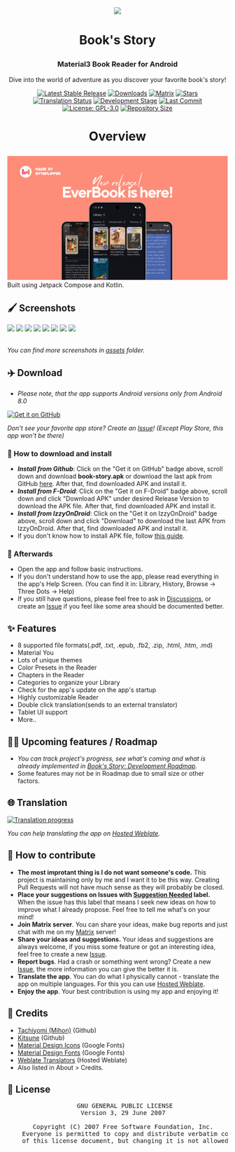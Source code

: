 <!------------ Header ------------>

<div align="center">

  <img src="https://github.com/ByteFlipper-58/book-story/blob/master/assets/readme/app_icon.png" width="120" />
</div>

# <p align="center">Book's Story</p>
### <p align="center">Material3 Book Reader for Android</p>
<p align="center">Dive into the world of adventure as you discover your favorite book's story!</p>

<!------------ Badges ------------>

<div align="center">


<a href="">[![Latest Stable Release](https://img.shields.io/github/release/Acclorite/book-story.svg?labelColor=27303D&color=3f719b&label=Release&logo=GitHub)](https://github.com/Acclorite/book-story/releases)</a>
<a href="">[![Downloads](https://img.shields.io/github/downloads/ByteFlipper-58/book-story/total?color=3f8f9b&labelColor=27303D&label=Downloads&logo=GitHub)]()</a>
<a href="">[![Matrix](https://img.shields.io/badge/Join%20Chat!-9b3f90?label=Matrix&logo=matrix&color=539b3f&labelColor=27303D)](https://matrix.to/#/#book-story:matrix.org)</a>
<a href="">[![Stars](https://img.shields.io/github/stars/ByteFlipper-58/book-story?style=flat&logo=data%3Aimage%2Fsvg%2Bxml%3Bbase64%2CPD94bWwgdmVyc2lvbj0iMS4wIiBlbmNvZGluZz0idXRmLTgiPz4KPHN2ZyBoZWlnaHQ9IjI0IiB2aWV3Qm94PSIwIC05NjAgOTYwIDk2MCIgd2lkdGg9IjI0IiB4bWxucz0iaHR0cDovL3d3dy53My5vcmcvMjAwMC9zdmciPgogIDxwYXRoIGQ9Im0zNTQtMjQ3IDEyNi03NiAxMjYgNzctMzMtMTQ0IDExMS05Ni0xNDYtMTMtNTgtMTM2LTU4IDEzNS0xNDYgMTMgMTExIDk3LTMzIDE0M1pNMjMzLTgwbDY1LTI4MUw4MC01NTBsMjg4LTI1IDExMi0yNjUgMTEyIDI2NSAyODggMjUtMjE4IDE4OSA2NSAyODEtMjQ3LTE0OUwyMzMtODBabTI0Ny0zNTBaIiBzdHlsZT0iZmlsbDogcmdiKDI0NSwgMjI3LCA2Nik7Ii8%2BCjwvc3ZnPg%3D%3D&color=949b3f&labelColor=27303D&label=Stars)](https://github.com/Acclorite/book-story/stargazers)</a>
<a href="">[![Translation Status](https://img.shields.io/weblate/progress/book-story?label=Translated&logo=weblate&labelColor=27303D&color=3f9b86)](https://hosted.weblate.org/engage/book-story/)</a>
<a href="">[![Development Stage](https://img.shields.io/badge/Active-9b3f90?label=Development%20stage&labelColor=27303D)](https://github.com/ByteFlipper-58/book-story/commits/)</a>
<a href="">[![Last Commit](https://img.shields.io/github/last-commit/ByteFlipper-58/book-story?label=Last%20commit&labelColor=27303D&color=749b3f)](https://github.com/Acclorite/book-story/commits/)</a>
<a href="">[![License: GPL-3.0](https://img.shields.io/github/license/ByteFlipper-58/book-story?label=License&labelColor=27303D&color=3f9b75)](/LICENSE)</a>
<a href="">[![Repository Size](https://img.shields.io/github/repo-size/ByteFlipper-58/book-story?label=Repository%20size&labelColor=27303D&color=563f9b)]()</a>
</div>

<!------------ Overview ------------>

# <p align="center">Overview</p>

<img src="https://github.com/ByteFlipper-58/book-story/blob/master/assets/readme/github_overview.png">
Built using Jetpack Compose and Kotlin.

<!------------ Screenshots ------------>

## 🖌️ Screenshots

<div>
  <img src="/fastlane/metadata/android/en-US/images/phoneScreenshots/1.png" width="30%" />
  <img src="/fastlane/metadata/android/en-US/images/phoneScreenshots/2.png" width="30%" />
  <img src="/fastlane/metadata/android/en-US/images/phoneScreenshots/9.png" width="30%" />
  <img src="/fastlane/metadata/android/en-US/images/phoneScreenshots/4.png" width="30%" />
  <img src="/fastlane/metadata/android/en-US/images/phoneScreenshots/5.png" width="30%" />
  <img src="/fastlane/metadata/android/en-US/images/phoneScreenshots/8.png" width="30%" />
  <img src="/fastlane/metadata/android/en-US/images/phoneScreenshots/3.png" width="45%" />
  <img src="/fastlane/metadata/android/en-US/images/phoneScreenshots/6.png" width="45%" />
</div>
</br>

_You can find more screenshots in [assets](https://github.com/ByteFlipper-58/book-story/tree/master/assets) folder._

<!------------ Download guide ------------>

## ✈️ Download
- _Please note, that the app supports Android versions only from Android 8.0_

<div align="left">

[<img src="https://raw.githubusercontent.com/ismartcoding/plain-app/main/assets/get-it-on-github.png" alt='Get it on GitHub' height="80">](https://github.com/ByteFlipper-58/book-story/releases/latest)
</div>

_Don't see your favorite app store? Create an [Issue](https://github.com/Acclorite/book-story/issues)! (Except Play Store, this app won't be there)_

### 📲 How to download and install
- _**Install from Github**_: Click on the "Get it on GitHub" badge above, scroll down and download **book-story.apk** or download the last apk from GitHub [here](https://github.com/Acclorite/book-story/releases/latest/download/book-story.apk). After that, find downloaded APK and install it.
- _**Install from F-Droid**_: Click on the "Get it on F-Droid" badge above, scroll down and click "Download APK" under desired Release Version to download the APK file. After that, find downloaded APK and install it.
- _**Install from IzzyOnDroid**_: Click on the "Get it on IzzyOnDroid" badge above, scroll down and click "Download" to download the last APK from IzzyOnDroid. After that, find downloaded APK and install it.
- If you don't know how to install APK file, follow [this guide](https://www.lifewire.com/install-apk-on-android-4177185).

### 🧭 Afterwards
- Open the app and follow basic instructions.
- If you don't understand how to use the app, please read everything in the app's Help Screen. (You can find it in: Library, History, Browse → Three Dots → Help)
- If you still have questions, please feel free to ask in [Discussions](https://github.com/Acclorite/book-story/discussions/categories/q-a), or create an [Issue](https://github.com/Acclorite/book-story/issues) if you feel like some area should be documented better.

<!------------ Features ------------>

## ✨ Features
- 8 supported file formats(.pdf, .txt, .epub, .fb2, .zip, .html, .htm, .md)
- Material You
- Lots of unique themes
- Color Presets in the Reader
- Chapters in the Reader
- Categories to organize your Library
- Check for the app's update on the app's startup
- Highly customizable Reader
- Double click translation(sends to an external translator)
- Tablet UI support
- More..

<!------------ Roadmap ------------>

## 😵‍💫 Upcoming features / Roadmap
- _You can track project's progress, see what's coming and what is already implemented in [Book's Story: Development Roadmap](https://github.com/users/Acclorite/projects/1)._
- Some features may not be in Roadmap due to small size or other factors.

<!------------ Translation ------------>

## 🌐 Translation

[<img src="https://hosted.weblate.org/widget/book-story/book-story-translation/multi-blue.svg" alt="Translation progress" width=70%>](https://hosted.weblate.org/engage/book-story/)
<br/>

_You can help translating the app on [Hosted Weblate](https://hosted.weblate.org/engage/book-story/)._

<!------------ Contribution ------------>

## 🤝 How to contribute
- **The most improtant thing is I do not want someone's code.** This project is maintaining only by me and I want it to be this way. Creating Pull Requests will not have much sense as they will probably be closed.
- **Place your suggestions on Issues
  with [Suggestion Needed](https://github.com/Acclorite/book-story/labels/%F0%9F%93%9D%20Suggestion%20needed)
  label.** When the issue has this label that means I seek new ideas on how to improve what I
  already propose. Feel free to tell me what's on your mind!
- **Join Matrix server**. You can share your ideas, make bug reports and just chat with me on my [Matrix](https://matrix.to/#/#book-story:matrix.org) server!
- **Share your ideas and suggestions.** Your ideas and suggestions are always welcome, if you miss some feature or got an interesting idea, feel free to create a new [Issue](https://github.com/Acclorite/book-story/issues).
- **Report bugs**. Had a crash or something went wrong? Create a new [Issue](https://github.com/Acclorite/book-story/issues), the more information you can give the better it is.
- **Translate the app**. You can do what I physically cannot - translate the app on multiple languages. For this you can use [Hosted Weblate](https://hosted.weblate.org/engage/book-story/).
- **Enjoy the app**. Your best contribution is using my app and enjoying it!

<!------------ Credits and License ------------>

## 🤗 Credits
- [Tachiyomi (Mihon)](https://github.com/mihonapp/mihon) (Github)
- [Kitsune](https://github.com/Drumber/Kitsune) (Github)
- [Material Design Icons](https://fonts.google.com/icons) (Google Fonts)
- [Material Design Fonts](https://fonts.google.com) (Google Fonts)
- [Weblate Translators](https://hosted.weblate.org/projects/book-story) (Hosted Weblate)
- Also listed in About > Credits.

## 🧾 License
<div align="center">
  <pre>
    GNU GENERAL PUBLIC LICENSE
    Version 3, 29 June 2007 </br>
    Copyright (C) 2007 Free Software Foundation, Inc. <https://fsf.org/>
    Everyone is permitted to copy and distribute verbatim copies
    of this license document, but changing it is not allowed.
  </pre>
</div>